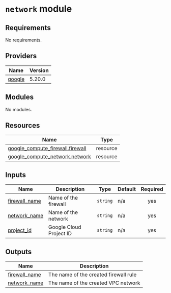 # `network` module

<!-- BEGIN_TF_DOCS -->
## Requirements

No requirements.

## Providers

| Name | Version |
|------|---------|
| <a name="provider_google"></a> [google](#provider\_google) | 5.20.0 |

## Modules

No modules.

## Resources

| Name | Type |
|------|------|
| [google_compute_firewall.firewall](https://registry.terraform.io/providers/hashicorp/google/latest/docs/resources/compute_firewall) | resource |
| [google_compute_network.network](https://registry.terraform.io/providers/hashicorp/google/latest/docs/resources/compute_network) | resource |

## Inputs

| Name | Description | Type | Default | Required |
|------|-------------|------|---------|:--------:|
| <a name="input_firewall_name"></a> [firewall\_name](#input\_firewall\_name) | Name of the firewall | `string` | n/a | yes |
| <a name="input_network_name"></a> [network\_name](#input\_network\_name) | Name of the network | `string` | n/a | yes |
| <a name="input_project_id"></a> [project\_id](#input\_project\_id) | Google Cloud Project ID | `string` | n/a | yes |

## Outputs

| Name | Description |
|------|-------------|
| <a name="output_firewall_name"></a> [firewall\_name](#output\_firewall\_name) | The name of the created firewall rule |
| <a name="output_network_name"></a> [network\_name](#output\_network\_name) | The name of the created VPC network |
<!-- END_TF_DOCS -->
